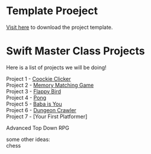 # Template Proeject

[Visit here](https://github.com/JonnyGamer/SpriteKitTemplate) to download the project template.

# Swift Master Class Projects

Here is a list of projects we will be doing!

Project 1 - [Coockie Clicker](/CookieClicker.md)  
Project 2 - [Memory Matching Game](/BirthdayGame.md)  
Project 3 - [Flappy Bird](/FlappyBirdMacOS)  
Project 4 - [Pong](/Pong)  
Project 5 - [Baba is You](/BabaIsYou)  
Project 6 - [Dungeon Crawler](/DungeonCrawler)  
Project 7 - [Your First Platformer]  

Advanced Top Down RPG

some other ideas:  
chess
